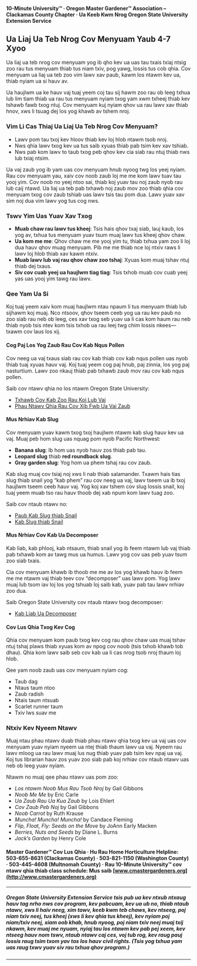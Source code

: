 #### 10-Minute University™ · Oregon Master Gardener™ Association – Clackamas County Chapter · Ua Keeb Kwm Nrog Oregon State University Extension Service

## Ua Liaj Ua Teb Nrog Cov Menyuam Yaub 4-7 Xyoo

Ua liaj ua teb nrog cov menyuam yog ib qho kev ua uas tau txais txiaj ntsig zoo rau tus menyuam thiab tus niam txiv, pog yawg, lossis tus cob qhia. Cov menyuam ua liaj ua teb zoo vim lawv xav paub, kawm los ntawm kev ua, thiab nyiam ua si hauv av.

Ua haujlwm ua ke hauv vaj tuaj yeem coj tau sij hawm zoo rau ob leeg txhua lub lim tiam thiab ua rau tus menyuam nyiam txog yam xwm txheej thiab kev tshawb fawb txog ntuj. Cov menyuam kuj nyiam qhov ua rau lawv xav thiab hnov, xws li tsuag dej los yog khawb av tshem nroj.

### Vim Li Cas Thiaj Ua Liaj Ua Teb Nrog Cov Menyuam?

- Lawv pom tau txoj kev hloov thiab kev loj hlob ntawm tsob nroj.
- Nws qhia lawv txog kev ua tus saib xyuas thiab pab tsim kev xav tshiab.
- Nws pab kom lawv to taub txog peb qhov kev cia siab rau ntuj thiab nws lub txiaj ntsim.

Ua vaj zaub yog ib yam uas cov menyuam hnub nyoog twg los yeej nyiam. Rau cov menyuam yau, xaiv cov noob zaub loj me me kom lawv tuav tau yooj yim. Cov noob no yeej ntoo sai, thiab koj yuav tau noj zaub nyob rau lub caij ntawd. Ua liaj ua teb pab txhawb noj zaub mov zoo thiab qhia cov menyuam txog cov zaub tshiab uas lawv tsis tau pom dua. Lawv yuav xav sim noj dua vim lawv yog tus cog nws.

### Tswv Yim Uas Yuav Xav Txog

- **Muab chaw rau lawv tus kheej**: Tsis hais qhov txaj siab, lauj kaub, los yog av, txhua tus menyuam yuav tsum muaj lawv tus kheej qhov chaw.
- **Ua kom me me**: Qhov chaw me me yooj yim tu, thiab txhua yam zoo li loj dua hauv qhov muag menyuam. Pib me me thiab nce loj ntxiv raws li lawv loj hlob thiab xav kawm ntxiv.
- **Muab lawv lub vaj rau qhov chaw zoo tshaj**: Xyuas kom muaj tshav ntuj thiab dej txaus.
- **Siv cov cuab yeej ua haujlwm tiag tiag**: Tsis txhob muab cov cuab yeej yas uas yooj yim tawg rau lawv.

### Qee Yam Ua Si

Koj tuaj yeem xaiv kom muaj haujlwm ntau npaum li tus menyuam thiab lub sijhawm koj muaj. Nco ntsoov, qhov tseem ceeb yog ua rau kev paub no zoo siab rau neb ob leeg, ces xav txog seb yuav ua li cas kom haum rau neb thiab nyob tsis ntev kom tsis txhob ua rau leej twg chim lossis nkees—txawm cov laus los xij.

#### Cog Paj Los Yog Zaub Rau Cov Kab Nqus Pollen

Cov neeg ua vaj txaus siab rau cov kab thiab cov kab nqus pollen uas nyob thiab tuaj xyuas hauv vaj. Koj tuaj yeem cog paj hnub, paj zinnia, los yog paj nasturtium. Lawv zoo nkauj thiab pab txhawb zaub mov rau cov kab nqus pollen.

Saib cov ntawv qhia no los ntawm Oregon State University:

- [Txhawb Cov Kab Zoo Rau Koj Lub Vaj](https://catalog.extension.oregonstate.edu/pnw550)
- [Phau Ntawv Qhia Rau Cov Xib Fwb Ua Vaj Zaub](https://catalog.extension.oregonstate.edu/em9032)

#### Mus Nrhiav Kab Slug

Cov menyuam yuav kawm txog txoj haujlwm ntawm kab slug hauv kev ua vaj. Muaj peb hom slug uas nquag pom nyob Pacific Northwest:

- **Banana slug**: Ib hom uas nyob hauv zos thiab pab tau.
- **Leopard slug** thiab **red roundback slug**.
- **Gray garden slug**: Yog hom ua phem tshaj rau cov zaub.

Kab slug muaj cov tsiaj noj xws li nab thiab salamander. Txawm hais tias slug thiab snail yog “kab phem” rau cov neeg ua vaj, lawv tseem ua ib txoj haujlwm tseem ceeb hauv vaj. Yog koj xav tshem cov slug lossis snail, koj tuaj yeem muab tso rau hauv thoob dej xab npum kom lawv tuag zoo.

Saib cov ntaub ntawv no:

- [Paub Kab Slug thiab Snail](https://agsci.oregonstate.edu/slug-portal/identification)
- [Kab Slug thiab Snail](https://www.oregon.gov/oda/shared/documents/publications/ippm/odaguidemolluscs2016forweb.pdf)

#### Mus Nrhiav Cov Kab Ua Decomposer

Kab liab, kab phlooj, kab ntsaum, thiab snail yog ib feem ntawm lub vaj thiab pab txhawb kom av tawg mus ua humus. Lawv yog cov uas peb yuav tsum zoo siab txais.

Cia cov menyuam khawb ib thoob me me av los yog khawb hauv ib feem me me ntawm vaj thiab teev cov “decomposer” uas lawv pom. Yog lawv muaj lub tsom iav loj los yog tshuab loj saib kab, yuav pab tau lawv nrhiav zoo dua.

Saib Oregon State University cov ntaub ntawv txog decomposer:

- [Kab Liab Ua Decomposer](https://lpi.oregonstate.edu/sites/lpi.oregonstate.edu/files/pdf/hyp/lessons-manuals/K12/K5/grade_three_worms_as_decomposers.pdf)

#### Cov Lus Qhia Txog Kev Cog

Qhia cov menyuam kom paub txog kev cog rau qhov chaw uas muaj tshav ntuj tshaj plaws thiab xyuas kom av npog cov noob (tsis txhob khawb tob dhau). Qhia kom lawv saib seb cov kab ua li cas nrog tsob nroj thaum loj hlob.

Qee yam noob zaub uas cov menyuam nyiam cog:

- Taub dag
- Ntaus taum ntoo
- Zaub radish
- Ntais taum ntsuab
- Scarlet runner taum
- Txiv lws suav me

### Ntxiv Kev Nyeem Ntawv

Muaj ntau phau ntawv duab thiab phau ntawv qhia txog kev ua vaj uas cov menyuam yuav nyiam nyeem ua ntej thiab thaum lawv ua vaj. Nyeem rau lawv mloog ua rau lawv muaj lus nug thiab yuav pab tsim kev npaj ua vaj. Koj tus librarian hauv zos yuav zoo siab pab koj nrhiav cov ntaub ntawv uas neb ob leeg yuav nyiam.

Ntawm no muaj qee phau ntawv uas pom zoo:

- *Los ntawm Noob Mus Rau Tsob Nroj* by Gail Gibbons
- *Noob Me Me* by Eric Carle
- *Ua Zaub Rau Ua Kua Zaub* by Lois Ehlert
- *Cov Zaub Peb Noj* by Gail Gibbons
- *Noob Carrot* by Ruth Krause
- *Muncha! Muncha! Muncha!* by Candace Fleming
- *Flip, Float, Fly: Seeds on the Move* by JoAnn Early Macken
- *Berries, Nuts and Seeds* by Diane L. Burns
- *Jack’s Garden* by Henry Cole

#### Master Gardener™ Cov Lus Qhia · Hu Rau Home Horticulture Helpline: 503-655-8631 (Clackamas County) · 503-821-1150 (Washington County) · 503-445-4608 (Multnomah County) · Rau 10-Minute University™ cov ntawv qhia thiab class schedule: Mus saib [www.cmastergardeners.org](http://www.cmastergardeners.org)

---

##### Oregon State University Extension Service tsis pub ua kev ntxub ntxaug hauv tag nrho nws cov program, kev pabcuam, kev ua ub no, thiab ntaub ntawv, xws li haiv neeg, xim tawv, keeb kwm teb chaws, kev ntseeg, poj niam txiv neej, tus kheej (xws li kev qhia tus kheej), kev nyiam poj niam/txiv neej, xiam oob khab, hnub nyoog, poj niam txiv neej muaj txij nkawm, kev muaj me nyuam, nyiaj tau los ntawm kev pab pej xeem, kev ntseeg hauv nom tswv, ntaub ntawv caj ces, voj tub rog, kev raug pauj lossis raug tsim txom yav tas los hauv civil rights. (Tsis yog txhua yam uas raug txwv yuav siv rau txhua qhov program.)
---